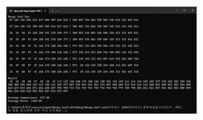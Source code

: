 ![](https://github.com/JHONEY-076/5702216-Chae-Jae-Heon/blob/master/13-mergesort/Merge_Sort/%ED%99%94%EB%A9%B4%20%EC%BA%A1%EC%B2%98%202024-11-21%20144818.jpg)
